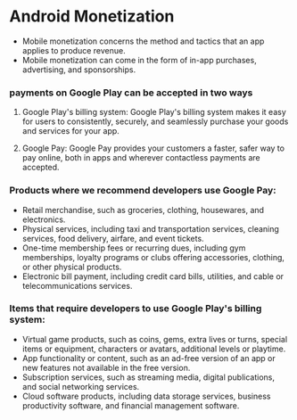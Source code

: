 # Android Monetization

* Mobile monetization concerns the method and tactics that an app applies to produce revenue. 
* Mobile monetization can come in the form of in-app purchases, advertising, and sponsorships.

### payments on Google Play can be accepted in two ways

1. Google Play's billing system: Google Play's billing system makes it easy for users to consistently, 
   securely, and seamlessly purchase your goods and services for your app.

2. Google Pay: Google Pay provides your customers a faster, safer way to pay online, both in apps and wherever contactless payments are accepted. 


### Products where we recommend developers use Google Pay:

* Retail merchandise, such as groceries, clothing, housewares, and electronics.
* Physical services, including taxi and transportation services, cleaning services, food delivery, airfare, and event tickets.
* One-time membership fees or recurring dues, including gym memberships, loyalty programs
  or clubs offering accessories, clothing, or other physical products.
* Electronic bill payment, including credit card bills, utilities, and cable or telecommunications services.


### Items that require developers to use Google Play's billing system:

* Virtual game products, such as coins, gems, extra lives or turns, special items or equipment, characters or avatars, additional levels or playtime.
* App functionality or content, such as an ad-free version of an app or new features not available in the free version.
* Subscription services, such as streaming media, digital publications, and social networking services.
* Cloud software products, including data storage services, business productivity software, and financial management software.



